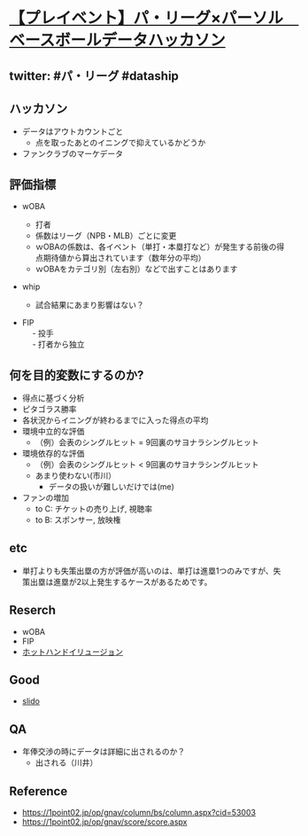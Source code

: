 # [【プレイベント】パ・リーグ×パーソル　ベースボールデータハッカソン](https://techplay.jp/event/688365)
## twitter: #パ・リーグ #dataship

## ハッカソン
- データはアウトカウントごと
    - 点を取ったあとのイニングで抑えているかどうか
- ファンクラブのマーケデータ

## 評価指標
- wOBA  
    - 打者  
    - 係数はリーグ（NPB・MLB）ごとに変更
    - ｗOBAの係数は、各イベント（単打・本塁打など）が発生する前後の得点期待値から算出されています（数年分の平均）  
    - ｗOBAをカテゴリ別（左右別）などで出すことはあります

- whip  
    - 試合結果にあまり影響はない？  
- FIP  
　  - 投手  
　  - 打者から独立

## 何を目的変数にするのか?
- 得点に基づく分析  
- ピタゴラス勝率  
- 各状況からイニングが終わるまでに入った得点の平均  
- 環境中立的な評価  
    - （例）会表のシングルヒット = 9回裏のサヨナラシングルヒット  
- 環境依存的な評価  
    - （例）会表のシングルヒット < 9回裏のサヨナラシングルヒット  
    - あまり使わない(市川）  
        -  データの扱いが難しいだけでは(me)
- ファンの増加  
    - to C: チケットの売り上げ, 視聴率  
    - to B: スポンサー, 放映権

## etc
- 単打よりも失策出塁の方が評価が高いのは、単打は進塁1つのみですが、失策出塁は進塁が2以上発生するケースがあるためです。

## Reserch
- wOBA  
- FIP
- [ホットハンドイリュージョン](https://ja.wikipedia.org/wiki/%E3%83%9B%E3%83%83%E3%83%88%E3%83%8F%E3%83%B3%E3%83%89%E3%81%AE%E8%AA%A4%E8%AC%AC)

## Good
- [slido](https://www.sli.do/)

## QA
- 年俸交渉の時にデータは詳細に出されるのか？
    - 出される（川井）

## Reference
- https://1point02.jp/op/gnav/column/bs/column.aspx?cid=53003  
- https://1point02.jp/op/gnav/score/score.aspx